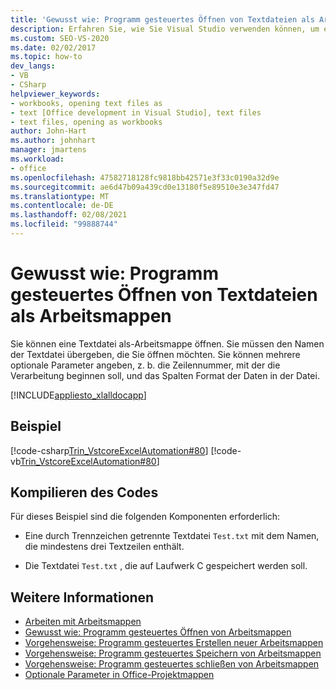 ```yaml
---
title: 'Gewusst wie: Programm gesteuertes Öffnen von Textdateien als Arbeitsmappen'
description: Erfahren Sie, wie Sie Visual Studio verwenden können, um eine Textdatei Programm gesteuert als Microsoft Excel-Arbeitsmappe zu öffnen.
ms.custom: SEO-VS-2020
ms.date: 02/02/2017
ms.topic: how-to
dev_langs:
- VB
- CSharp
helpviewer_keywords:
- workbooks, opening text files as
- text [Office development in Visual Studio], text files
- text files, opening as workbooks
author: John-Hart
ms.author: johnhart
manager: jmartens
ms.workload:
- office
ms.openlocfilehash: 47582718128fc9818bb42571e3f33c0190a32d9e
ms.sourcegitcommit: ae6d47b09a439cd0e13180f5e89510e3e347fd47
ms.translationtype: MT
ms.contentlocale: de-DE
ms.lasthandoff: 02/08/2021
ms.locfileid: "99888744"
---
```

# <a name="how-to-programmatically-open-text-files-as-workbooks"></a>Gewusst wie: Programm gesteuertes Öffnen von Textdateien als Arbeitsmappen
  Sie können eine Textdatei als-Arbeitsmappe öffnen. Sie müssen den Namen der Textdatei übergeben, die Sie öffnen möchten. Sie können mehrere optionale Parameter angeben, z. b. die Zeilennummer, mit der die Verarbeitung beginnen soll, und das Spalten Format der Daten in der Datei.

 [!INCLUDE[appliesto_xlalldocapp](../vsto/includes/appliesto-xlalldocapp-md.md)]

## <a name="example"></a>Beispiel
 [!code-csharp[Trin_VstcoreExcelAutomation#80](../vsto/codesnippet/CSharp/Trin_VstcoreExcelAutomationCS/Sheet1.cs#80)]
 [!code-vb[Trin_VstcoreExcelAutomation#80](../vsto/codesnippet/VisualBasic/Trin_VstcoreExcelAutomation/Sheet1.vb#80)]

## <a name="compile-the-code"></a>Kompilieren des Codes
 Für dieses Beispiel sind die folgenden Komponenten erforderlich:

- Eine durch Trennzeichen getrennte Textdatei `Test.txt` mit dem Namen, die mindestens drei Textzeilen enthält.

- Die Textdatei `Test.txt` , die auf Laufwerk C gespeichert werden soll.

## <a name="see-also"></a>Weitere Informationen
- [Arbeiten mit Arbeitsmappen](../vsto/working-with-workbooks.md)
- [Gewusst wie: Programm gesteuertes Öffnen von Arbeitsmappen](../vsto/how-to-programmatically-open-workbooks.md)
- [Vorgehensweise: Programm gesteuertes Erstellen neuer Arbeitsmappen](../vsto/how-to-programmatically-create-new-workbooks.md)
- [Vorgehensweise: Programm gesteuertes Speichern von Arbeitsmappen](../vsto/how-to-programmatically-save-workbooks.md)
- [Vorgehensweise: Programm gesteuertes schließen von Arbeitsmappen](../vsto/how-to-programmatically-close-workbooks.md)
- [Optionale Parameter in Office-Projektmappen](../vsto/optional-parameters-in-office-solutions.md)
